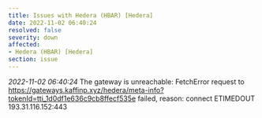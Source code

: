 ```yaml
---
title: Issues with Hedera (HBAR) [Hedera]
date: 2022-11-02 06:40:24
resolved: false
severity: down
affected:
- Hedera (HBAR) [Hedera]
section: issue
---
```


*2022-11-02 06:40:24* The gateway is unreachable: FetchError request to https://gateways.kaffinp.xyz/hedera/meta-info?tokenId=tti_1d0df1e636c9cb8ffecf535e failed, reason: connect ETIMEDOUT 193.31.116.152:443